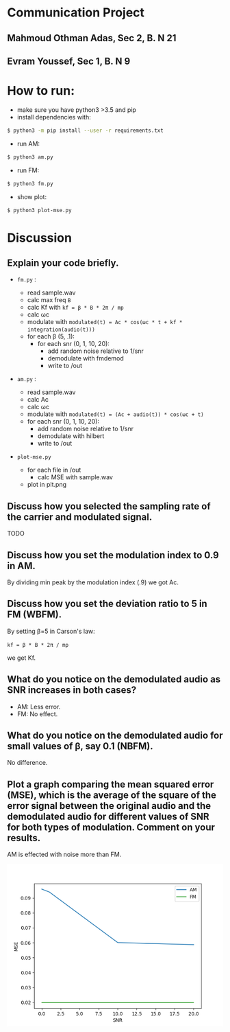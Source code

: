 # Communication Project

## Mahmoud Othman Adas, Sec 2, B. N 21

## Evram Youssef, Sec 1, B. N 9

# How to run:

* make sure you have python3 >3.5 and pip
* install dependencies with:

``` bash
$ python3 -m pip install --user -r requirements.txt
```

* run AM:
```bash
$ python3 am.py
```

* run FM:
```bash
$ python3 fm.py
```

* show plot:
```bash
$ python3 plot-mse.py
```

# Discussion

## Explain your code briefly.

* `fm.py` :
    - read sample.wav
    - calc max freq `B` 
    - calc Kf with `kf = β * B * 2π / mp` 
    - calc ωc
    - modulate with `modulated(t) = Ac * cos(ωc * t + kf * integration(audio(t)))` 
    - for each β (5, .1):
        - for each snr (0, 1, 10, 20):
            - add random noise relative to 1/snr
            - demodulate with fmdemod
            - write to /out

* `am.py` :
    - read sample.wav
    - calc Ac
    - calc ωc
    - modulate with `modulated(t) = (Ac + audio(t)) * cos(ωc + t)` 
    - for each snr (0, 1, 10, 20):
        - add random noise relative to 1/snr
        - demodulate with hilbert
        - write to /out

* `plot-mse.py` 
    - for each file in /out
        - calc MSE with sample.wav
    - plot in plt.png

## Discuss how you selected the sampling rate of the carrier and modulated signal.

TODO

## Discuss how you set the modulation index to 0.9 in AM.

By dividing min peak by the modulation index (.9) we got Ac.

## Discuss how you set the deviation ratio to 5 in FM (WBFM).

By setting β=5 in Carson's law:

`kf = β * B * 2π / mp` 

we get Kf.

## What do you notice on the demodulated audio as SNR increases in both cases?

* AM: Less error.
* FM: No effect.

## What do you notice on the demodulated audio for small values of β, say 0.1 (NBFM).

No difference.

## Plot a graph comparing the mean squared error (MSE), which is the average of the square of the error signal between the original audio and the demodulated audio for different values of SNR for both types of modulation. Comment on your results.

AM is effected with noise more than FM.

![](plt.png)

